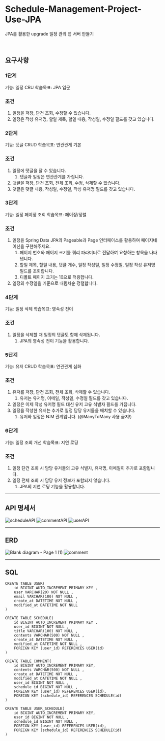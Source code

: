 # Schedule-Management-Project-Use-JPA
JPA를 활용한 upgrade 일정 관리 앱 서버 만들기

&nbsp;
&nbsp;

## **요구사항**

### 1단계

기능: 일정 CRU 학습목표: JPA 입문

### 조건

1.  일정을 저장, 단건 조회, 수정할 수 있습니다.
2.  일정은 작성 유저명, 할일 제목, 할일 내용, 작성일, 수정일 필드를 갖고 있습니다.

### 2단계

기능: 댓글 CRUD 학습목표: 연관관계 기본

### 조건

1.  일정에 댓글을 달 수 있습니다.
    1.  댓글과 일정은 연관관계를 가집니다.
2.  댓글을 저장, 단건 조회, 전체 조회, 수정, 삭제할 수 있습니다.
3.  댓글은 댓글 내용, 작성일, 수정일, 작성 유저명 필드를 갖고 있습니다.

### 3단계

기능: 일정 페이징 조회 학습목표: 페이징/정렬

### 조건

1.  일정을 Spring Data JPA의 Pageable과 Page 인터페이스를 활용하여 페이지네이션을 구현해주세요.
    1.  페이지 번호와 페이지 크기를 쿼리 파라미터로 전달하여 요청하는 항목을 나타냅니다.
    2.  할일 제목, 할일 내용, 댓글 개수, 일정 작성일, 일정 수정일, 일정 작성 유저명 필드를 조회합니다.
    3.  디폴트 페이지 크기는 10으로 적용합니다.
2.  일정의 수정일을 기준으로 내림차순 정렬합니다.

### 4단계

기능: 일정 삭제 학습목표: 영속성 전이

### 조건

1.  일정을 삭제할 때 일정의 댓글도 함께 삭제됩니다.
    1.  JPA의 영속성 전이 기능을 활용합니다.

### 5단계

기능: 유저 CRUD 학습목표: 연관관계 심화

### 조건

1.  유저를 저장, 단건 조회, 전체 조회, 삭제할 수 있습니다.
    1.  유저는 유저명, 이메일, 작성일, 수정일 필드를 갖고 있습니다.
2.  일정은 이제 작성 유저명 필드 대신 유저 고유 식별자 필드를 가집니다.
3.  일정을 작성한 유저는 추가로 일정 담당 유저들을 배치할 수 있습니다.
    1.  유저와 일정은 N:M 관계입니다. (@ManyToMany 사용 금지!)

### 6단계

기능: 일정 조회 개선 학습목표: 지연 로딩

### 조건

1.  일정 단건 조회 시 담당 유저들의 고유 식별자, 유저명, 이메일이 추가로 포함됩니다.
2.  일정 전체 조회 시 담당 유저 정보가 포함되지 않습니다.
    1.  JPA의 지연 로딩 기능을 활용합니다.

---

## **API 명세서**
![scheduleAPI](https://github.com/user-attachments/assets/a0657707-b1fa-4c68-90db-27629708edc3)
![commentAPI](https://github.com/user-attachments/assets/f1af627a-fb70-4d86-8e95-98e11df6094d)
![userAPI](https://github.com/user-attachments/assets/82729234-205b-4ba4-9108-d9a0b1c40ebd)


---

## **ERD**
![Blank diagram - Page 1 (1)](https://github.com/user-attachments/assets/91c1d06c-6440-42a2-9b0a-68ef8e50eb18)
![comment](https://github.com/user-attachments/assets/2bf2f089-24ef-451f-9846-bd7156d9dac3)

---

## **SQL**

```
CREATE TABLE USER(
    id BIGINT AUTO_INCREMENT PRIMARY KEY ,
    user VARCHAR(20) NOT NULL ,
    email VARCHAR(100) NOT NULL ,
    create_at DATETIME NOT NULL ,
    modified_at DATETIME NOT NULL
)
```

```
CREATE TABLE SCHEDULE(
    id BIGINT AUTO_INCREMENT PRIMARY KEY ,
    user_id BIGINT NOT NULL ,
    title VARCHAR(100) NOT NULL ,
    contents VARCHAR(500) NOT NULL ,
    create_at DATETIME NOT NULL ,
    modified_at DATETIME NOT NULL ,
    FOREIGN KEY (user_id) REFERENCES USER(id)
)
```

```
CREATE TABLE COMMENT(
    id BIGINT AUTO_INCREMENT PRIMARY KEY,
    contents VARCHAR(500) NOT NULL ,
    create_at DATETIME NOT NULL ,
    modified_at DATETIME NOT NULL ,
    user_id BIGINT NOT NULL ,
    schedule_id BIGINT NOT NULL ,
    FOREIGN KEY (user_id) REFERENCES USER(id),
    FOREIGN KEY (schedule_id) REFERENCES SCHEDULE(id)
)
```

```
CREATE TABLE USER_SCHEDULE(
    id BIGINT AUTO_INCREMENT PRIMARY KEY,
    user_id BIGINT NOT NULL ,
    schedule_id BIGINT NOT NULL ,
    FOREIGN KEY (user_id) REFERENCES USER(id),
    FOREIGN KEY (schedule_id) REFERENCES SCHEDULE(id)
)
```
